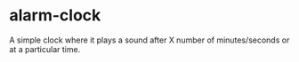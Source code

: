 # alarm-clock
A simple clock where it plays a sound after X number of minutes/seconds or at a particular time.
